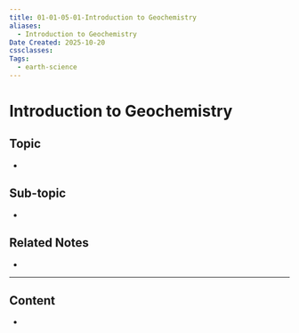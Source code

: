 ```yaml
---
title: 01-01-05-01-Introduction to Geochemistry
aliases:
  - Introduction to Geochemistry
Date Created: 2025-10-20
cssclasses:
Tags:
  - earth-science
---
```


# Introduction to Geochemistry

## Topic

-

## Sub-topic

-

## Related Notes

-

---

## Content

-
